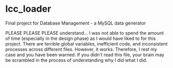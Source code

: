 # lcc_loader
Final project for Database Management - a MySQL data generator

PLEASE PLEASE PLEASE understand... I was not able to spend the amount of time (especially in the design phase) 
as I would have liked to for this project. There are terrible global variables, inefficient code, and inconsistent
processes across different files. However, it works. Therefore, I rest my case and you have been warned. If you
didn't read this file, your brain may be scrambled in the process of understanding why I did what I did.
